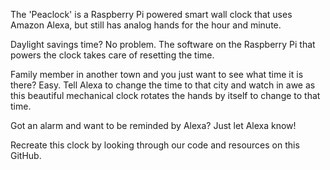 The 'Peaclock' is a Raspberry Pi powered smart wall clock that uses Amazon Alexa, but still has analog hands for the hour and minute.

Daylight savings time? No problem. The software on the Raspberry Pi that powers the clock takes care of resetting the time.

Family member in another town and you just want to see what time it is there? Easy. Tell Alexa to change the time to that city and watch in awe as this beautiful mechanical clock rotates the hands by itself to change to that time.

Got an alarm and want to be reminded by Alexa? Just let Alexa know!

Recreate this clock by looking through our code and resources on this GitHub.
